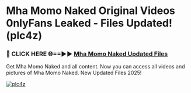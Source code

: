 # Mha Momo Naked Original Videos 0nlyFans Leaked - Files Updated! (plc4z)

<h3>🔴 CLICK HERE 🌐==►► <a href="https://tinyurl.com/yckcrads" rel="nofollow">Mha Momo Naked Updated Files</a></h3>

Get Mha Momo Naked and all content. Now you can access all videos and pictures of Mha Momo Naked. New Updated Files 2025!

[![plc4z](https://i.imgur.com/hpKpOFt.gif)](https://tinyurl.com/yckcrads)
